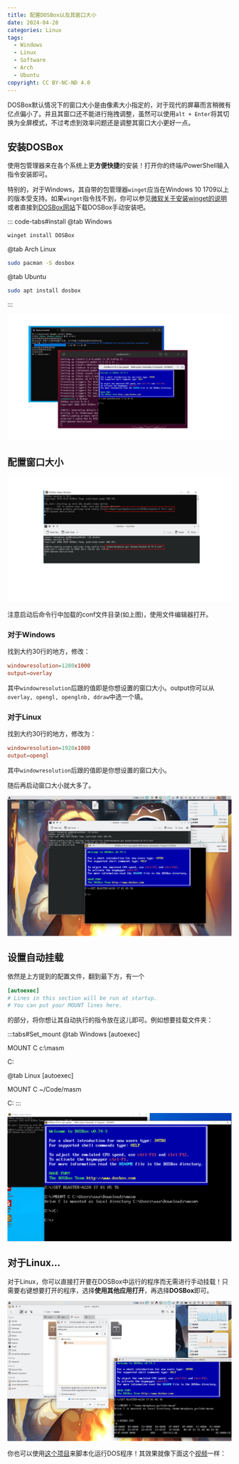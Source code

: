 ```yaml
---
title: 配置DOSBox以及其窗口大小
date: 2024-04-28
categories: Linux
tags:
  - Windows
  - Linux
  - Software
  - Arch
  - Ubuntu
copyright: CC BY-NC-ND 4.0
---
```


DOSBox默认情况下的窗口大小是由像素大小指定的，对于现代的屏幕而言稍微有亿点偏小了。并且其窗口还不能进行拖拽调整，虽然可以使用`alt + Enter`将其切换为全屏模式，不过考虑到效率问题还是调整其窗口大小更好一点。

<!-- more -->

## 安装DOSBox

使用包管理器来在各个系统上更**方便快捷**的安装！打开你的终端/PowerShell输入指令安装即可。

特别的，对于Windows，其自带的包管理器`winget`应当在Windows 10 1709以上的版本受支持。如果`winget`指令找不到，你可以参见[微软关于安装winget的说明](https://learn.microsoft.com/zh-cn/windows/package-manager/winget/)或者直接到[DOSBox网站](https://www.dosbox.com/download.php?main=1)下载DOSBox手动安装吧。

::: code-tabs#install
@tab Windows

```powershell
winget install DOSBox
```
@tab Arch Linux

```bash
sudo pacman -S dosbox
```

@tab Ubuntu

```bash
sudo apt install dosbox
```
:::

![安装好后的样子](../images/10/Win_Ubuntu_install.png)

## 配置窗口大小
![在Windows10和Arch Linux上的位置](../images/10/conf_file.png)

注意启动后命令行中加载的conf文件目录(如上图)，使用文件编辑器打开。

### 对于Windows
找到大约30行的地方，修改：

```conf
windowresolution=1280x1000
output=overlay
```

其中`windowresolution`后跟的值即是你想设置的窗口大小。output你可以从`overlay, opengl, openglnb, ddraw`中选一个填。

### 对于Linux
找到大约30行的地方，修改为：

```conf
windowresolution=1920x1080
output=opengl
```

其中`windowresolution`后跟的值即是你想设置的窗口大小。

随后再启动窗口大小就大多了。

![就像这样](../images/10/Big_windows.png)

## 设置自动挂载
依然是上方提到的配置文件，翻到最下方，有一个

```conf
[autoexec]
# Lines in this section will be run at startup.
# You can put your MOUNT lines here.
```

的部分，将你想让其自动执行的指令放在这儿即可。例如想要挂载文件夹：

:::tabs#Set_mount
@tab Windows
[autoexec]

MOUNT C c:\masm

C:

@tab Linux
[autoexec]

MOUNT C ~/Code/masm

C:
:::

![启动就自动挂载好了](../images/10/Mount_at_start.png)

## 对于Linux...
对于Linux，你可以直接打开要在DOSBox中运行的程序而无需进行手动挂载！只需要右键想要打开的程序，选择**使用其他应用打开**，再选择**DOSBox**即可。

![我也是看官网文档才发现的...](../images/10/Open_in_Linux.png)

你也可以使用[这个项目](https://github.com/Menghuan1918/Useful-Tools)来脚本化运行DOS程序！其效果就像下面这个[视频](https://blog.menghuan1918.com/AlistStore/DOSBox/dosbox.webm)一样：

<VidStack
  src="https://blog.menghuan1918.com/AlistStore/d/opt/alist/data/store/opt/alist/data/store/DOSBox/dosbox.webm?sign=fJEv2gHHXV58X1CqJy2lHf9AMnW7ICVkxWyz1GWCEcc=:0"
/>

